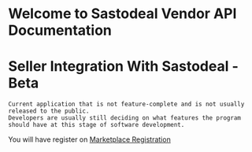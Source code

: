 # Welcome to Sastodeal Vendor API Documentation

# Seller Integration With Sastodeal - Beta

```
Current application that is not feature-complete and is not usually released to the public.
Developers are usually still deciding on what features the program should have at this stage of software development.
```


You will have register on [Marketplace Registration](https://www.sastodeal.com/customer/account/create/v/1/)

